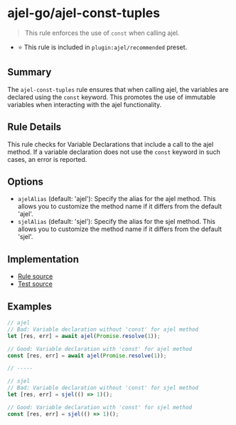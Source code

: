 # ajel-go/ajel-const-tuples

> This rule enforces the use of `const` when calling ajel.

- ⭐️ This rule is included in `plugin:ajel/recommended` preset.

## Summary

The `ajel-const-tuples` rule ensures that when calling ajel, the variables are declared using the `const` keyword. This promotes the use of immutable variables when interacting with the ajel functionality.

## Rule Details

This rule checks for Variable Declarations that include a call to the ajel method. If a variable declaration does not use the `const` keyword in such cases, an error is reported.

## Options

- `ajelAlias` (default: 'ajel'): Specify the alias for the ajel method. This allows you to customize the method name if it differs from the default 'ajel'.
- `sjelAlias` (default: 'sjel'): Specify the alias for the sjel method. This allows you to customize the method name if it differs from the default 'sjel'.

## Implementation

- [Rule source](https://github.com/Handfish/ajel-go/blob/main/packages/eslint-plugin-ajel/src/rules/ajel-const-tuples.ts)
- [Test source](https://github.com/Handfish/ajel-go/blob/main/packages/eslint-plugin-ajel/tests/rules/ajel-const-tuples.ts)

## Examples

```javascript
// ajel
// Bad: Variable declaration without 'const' for ajel method
let [res, err] = await ajel(Promise.resolve(1));

// Good: Variable declaration with 'const' for ajel method
const [res, err] = await ajel(Promise.resolve(1));

// -----

// sjel
// Bad: Variable declaration without 'const' for sjel method
let [res, err] = sjel(() => 1)();

// Good: Variable declaration with 'const' for sjel method
const [res, err] = sjel(() => 1)();
```
